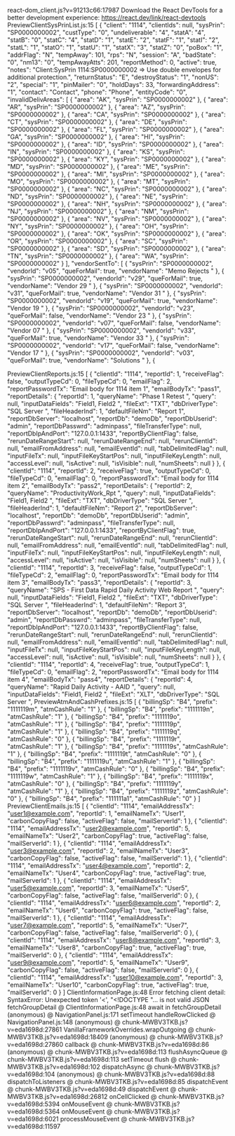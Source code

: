 react-dom_client.js?v=91213c66:17987 Download the React DevTools for a better development experience: https://react.dev/link/react-devtools
PreviewClientSysPrinList.js:15 [
  {
    "client": "1114",
    "clientIds": null,
    "sysPrin": "SP0000000002",
    "custType": "0",
    "undeliverable": "4",
    "statA": "4",
    "statB": "0",
    "statC": "4",
    "statD": "1",
    "statE": "2",
    "statF": "1",
    "statI": "2",
    "statL": "1",
    "statO": "1",
    "statU": "1",
    "statX": "3",
    "statZ": "0",
    "poBox": "1",
    "addrFlag": "N",
    "tempAway": 101,
    "rps": "N",
    "session": "A",
    "badState": "0",
    "nm13": "0",
    "tempAwayAtts": 201,
    "reportMethod": 0,
    "active": true,
    "notes": "Client:SysPrin 1114:SP0000000002 => Use double envelopes for additional protection.",
    "returnStatus": "E",
    "destroyStatus": "1",
    "nonUS": "2",
    "special": "1",
    "pinMailer": "0",
    "holdDays": 33,
    "forwardingAddress": "1",
    "contact": "Contact",
    "phone": "Phone",
    "entityCode": "0",
    "invalidDelivAreas": [
      {
        "area": "AK",
        "sysPrin": "SP0000000002"
      },
      {
        "area": "AR",
        "sysPrin": "SP0000000002"
      },
      {
        "area": "AZ",
        "sysPrin": "SP0000000002"
      },
      {
        "area": "CA",
        "sysPrin": "SP0000000002"
      },
      {
        "area": "CT",
        "sysPrin": "SP0000000002"
      },
      {
        "area": "DE",
        "sysPrin": "SP0000000002"
      },
      {
        "area": "FL",
        "sysPrin": "SP0000000002"
      },
      {
        "area": "GA",
        "sysPrin": "SP0000000002"
      },
      {
        "area": "HI",
        "sysPrin": "SP0000000002"
      },
      {
        "area": "ID",
        "sysPrin": "SP0000000002"
      },
      {
        "area": "IN",
        "sysPrin": "SP0000000002"
      },
      {
        "area": "KS",
        "sysPrin": "SP0000000002"
      },
      {
        "area": "KY",
        "sysPrin": "SP0000000002"
      },
      {
        "area": "MD",
        "sysPrin": "SP0000000002"
      },
      {
        "area": "ME",
        "sysPrin": "SP0000000002"
      },
      {
        "area": "MI",
        "sysPrin": "SP0000000002"
      },
      {
        "area": "MO",
        "sysPrin": "SP0000000002"
      },
      {
        "area": "MT",
        "sysPrin": "SP0000000002"
      },
      {
        "area": "NC",
        "sysPrin": "SP0000000002"
      },
      {
        "area": "ND",
        "sysPrin": "SP0000000002"
      },
      {
        "area": "NE",
        "sysPrin": "SP0000000002"
      },
      {
        "area": "NH",
        "sysPrin": "SP0000000002"
      },
      {
        "area": "NJ",
        "sysPrin": "SP0000000002"
      },
      {
        "area": "NM",
        "sysPrin": "SP0000000002"
      },
      {
        "area": "NV",
        "sysPrin": "SP0000000002"
      },
      {
        "area": "NY",
        "sysPrin": "SP0000000002"
      },
      {
        "area": "OH",
        "sysPrin": "SP0000000002"
      },
      {
        "area": "OK",
        "sysPrin": "SP0000000002"
      },
      {
        "area": "OR",
        "sysPrin": "SP0000000002"
      },
      {
        "area": "SC",
        "sysPrin": "SP0000000002"
      },
      {
        "area": "SD",
        "sysPrin": "SP0000000002"
      },
      {
        "area": "TN",
        "sysPrin": "SP0000000002"
      },
      {
        "area": "WA",
        "sysPrin": "SP0000000002"
      }
    ],
    "vendorSentTo": [
      {
        "sysPrin": "SP0000000002",
        "vendorId": "v05",
        "queForMail": true,
        "vendorName": "Memo Rejects                                      "
      },
      {
        "sysPrin": "SP0000000002",
        "vendorId": "v29",
        "queForMail": true,
        "vendorName": "Vendor 29                                         "
      },
      {
        "sysPrin": "SP0000000002",
        "vendorId": "v31",
        "queForMail": true,
        "vendorName": "Vendor 31                                         "
      },
      {
        "sysPrin": "SP0000000002",
        "vendorId": "v19",
        "queForMail": true,
        "vendorName": "Vendor 19                                         "
      },
      {
        "sysPrin": "SP0000000002",
        "vendorId": "v23",
        "queForMail": false,
        "vendorName": "Vendor 23                                         "
      },
      {
        "sysPrin": "SP0000000002",
        "vendorId": "v07",
        "queForMail": false,
        "vendorName": "Vendor 07                                         "
      },
      {
        "sysPrin": "SP0000000002",
        "vendorId": "v33",
        "queForMail": true,
        "vendorName": "Vendor 33                                         "
      },
      {
        "sysPrin": "SP0000000002",
        "vendorId": "v17",
        "queForMail": false,
        "vendorName": "Vendor 17                                         "
      },
      {
        "sysPrin": "SP0000000002",
        "vendorId": "v03",
        "queForMail": true,
        "vendorName": "Solutions                                         "
      },
      {
        
PreviewClientReports.js:15 [
  {
    "clientId": "1114",
    "reportId": 1,
    "receiveFlag": false,
    "outputTypeCd": 0,
    "fileTypeCd": 0,
    "emailFlag": 2,
    "reportPasswordTx": "Email body for 1114 item 1",
    "emailBodyTx": "pass1",
    "reportDetails": {
      "reportId": 1,
      "queryName": "Phase 1 Retest                                    ",
      "query": null,
      "inputDataFields": "Field1, Field2                                                                                                                                                                                                                                                 ",
      "fileExt": "TXT",
      "dbDriverType": "SQL Server                    ",
      "fileHeaderInd": 1,
      "defaultFileNm": "Report 1",
      "reportDbServer": "localhost",
      "reportDb": "demoDb",
      "reportDbUserid": "admin",
      "reportDbPasswrd": "adminpass",
      "fileTransferType": null,
      "reportDbIpAndPort": "127.0.0.1:1433",
      "reportByClientFlag": false,
      "rerunDateRangeStart": null,
      "rerunDateRangeEnd": null,
      "rerunClientId": null,
      "emailFromAddress": null,
      "emailEventId": null,
      "tabDelimitedFlag": null,
      "inputFileTx": null,
      "inputFileKeyStartPos": null,
      "inputFileKeyLength": null,
      "accessLevel": null,
      "isActive": null,
      "isVisible": null,
      "numSheets": null
    }
  },
  {
    "clientId": "1114",
    "reportId": 2,
    "receiveFlag": true,
    "outputTypeCd": 0,
    "fileTypeCd": 0,
    "emailFlag": 0,
    "reportPasswordTx": "Email body for 1114 item 2",
    "emailBodyTx": "pass2",
    "reportDetails": {
      "reportId": 2,
      "queryName": "ProductivityWork_Rpt                              ",
      "query": null,
      "inputDataFields": "Field1, Field2                                                                                                                                                                                                                                                 ",
      "fileExt": "TXT",
      "dbDriverType": "SQL Server                    ",
      "fileHeaderInd": 1,
      "defaultFileNm": "Report 2",
      "reportDbServer": "localhost",
      "reportDb": "demoDb",
      "reportDbUserid": "admin",
      "reportDbPasswrd": "adminpass",
      "fileTransferType": null,
      "reportDbIpAndPort": "127.0.0.1:1433",
      "reportByClientFlag": true,
      "rerunDateRangeStart": null,
      "rerunDateRangeEnd": null,
      "rerunClientId": null,
      "emailFromAddress": null,
      "emailEventId": null,
      "tabDelimitedFlag": null,
      "inputFileTx": null,
      "inputFileKeyStartPos": null,
      "inputFileKeyLength": null,
      "accessLevel": null,
      "isActive": null,
      "isVisible": null,
      "numSheets": null
    }
  },
  {
    "clientId": "1114",
    "reportId": 3,
    "receiveFlag": false,
    "outputTypeCd": 1,
    "fileTypeCd": 2,
    "emailFlag": 0,
    "reportPasswordTx": "Email body for 1114 item 3",
    "emailBodyTx": "pass3",
    "reportDetails": {
      "reportId": 3,
      "queryName": "SPS - First Data Rapid Daily Activity Web Report  ",
      "query": null,
      "inputDataFields": "Field1, Field2                                                                                                                                                                                                                                                 ",
      "fileExt": "TXT",
      "dbDriverType": "SQL Server                    ",
      "fileHeaderInd": 1,
      "defaultFileNm": "Report 3",
      "reportDbServer": "localhost",
      "reportDb": "demoDb",
      "reportDbUserid": "admin",
      "reportDbPasswrd": "adminpass",
      "fileTransferType": null,
      "reportDbIpAndPort": "127.0.0.1:1433",
      "reportByClientFlag": false,
      "rerunDateRangeStart": null,
      "rerunDateRangeEnd": null,
      "rerunClientId": null,
      "emailFromAddress": null,
      "emailEventId": null,
      "tabDelimitedFlag": null,
      "inputFileTx": null,
      "inputFileKeyStartPos": null,
      "inputFileKeyLength": null,
      "accessLevel": null,
      "isActive": null,
      "isVisible": null,
      "numSheets": null
    }
  },
  {
    "clientId": "1114",
    "reportId": 4,
    "receiveFlag": true,
    "outputTypeCd": 1,
    "fileTypeCd": 0,
    "emailFlag": 2,
    "reportPasswordTx": "Email body for 1114 item 4",
    "emailBodyTx": "pass4",
    "reportDetails": {
      "reportId": 4,
      "queryName": "Rapid Daily Activity - AAID                       ",
      "query": null,
      "inputDataFields": "Field1, Field2                                                                                                                                                                                                                                                 ",
      "fileExt": "XLT",
      "dbDriverType": "SQL Server                    ",
PreviewAtmAndCashPrefixes.js:15 [
  {
    "billingSp": "B4",
    "prefix": "1111119m",
    "atmCashRule": "1"
  },
  {
    "billingSp": "B4",
    "prefix": "1111119n",
    "atmCashRule": "1"
  },
  {
    "billingSp": "B4",
    "prefix": "1111119o",
    "atmCashRule": "1"
  },
  {
    "billingSp": "B4",
    "prefix": "1111119p",
    "atmCashRule": "1"
  },
  {
    "billingSp": "B4",
    "prefix": "1111119q",
    "atmCashRule": "0"
  },
  {
    "billingSp": "B4",
    "prefix": "1111119r",
    "atmCashRule": "1"
  },
  {
    "billingSp": "B4",
    "prefix": "1111119s",
    "atmCashRule": "1"
  },
  {
    "billingSp": "B4",
    "prefix": "1111119t",
    "atmCashRule": "0"
  },
  {
    "billingSp": "B4",
    "prefix": "1111119u",
    "atmCashRule": "1"
  },
  {
    "billingSp": "B4",
    "prefix": "1111119v",
    "atmCashRule": "0"
  },
  {
    "billingSp": "B4",
    "prefix": "1111119w",
    "atmCashRule": "1"
  },
  {
    "billingSp": "B4",
    "prefix": "1111119x",
    "atmCashRule": "0"
  },
  {
    "billingSp": "B4",
    "prefix": "1111119y",
    "atmCashRule": "1"
  },
  {
    "billingSp": "B4",
    "prefix": "1111119z",
    "atmCashRule": "0"
  },
  {
    "billingSp": "B4",
    "prefix": "111111a1",
    "atmCashRule": "0"
  }
]
PreviewClientEmails.js:15 [
  {
    "clientId": "1114",
    "emailAddressTx": "user1@example.com",
    "reportId": 1,
    "emailNameTx": "User1",
    "carbonCopyFlag": false,
    "activeFlag": false,
    "mailServerId": 1
  },
  {
    "clientId": "1114",
    "emailAddressTx": "user2@example.com",
    "reportId": 5,
    "emailNameTx": "User2",
    "carbonCopyFlag": true,
    "activeFlag": false,
    "mailServerId": 1
  },
  {
    "clientId": "1114",
    "emailAddressTx": "user3@example.com",
    "reportId": 2,
    "emailNameTx": "User3",
    "carbonCopyFlag": false,
    "activeFlag": false,
    "mailServerId": 1
  },
  {
    "clientId": "1114",
    "emailAddressTx": "user4@example.com",
    "reportId": 2,
    "emailNameTx": "User4",
    "carbonCopyFlag": true,
    "activeFlag": true,
    "mailServerId": 1
  },
  {
    "clientId": "1114",
    "emailAddressTx": "user5@example.com",
    "reportId": 3,
    "emailNameTx": "User5",
    "carbonCopyFlag": false,
    "activeFlag": false,
    "mailServerId": 0
  },
  {
    "clientId": "1114",
    "emailAddressTx": "user6@example.com",
    "reportId": 2,
    "emailNameTx": "User6",
    "carbonCopyFlag": true,
    "activeFlag": false,
    "mailServerId": 1
  },
  {
    "clientId": "1114",
    "emailAddressTx": "user7@example.com",
    "reportId": 5,
    "emailNameTx": "User7",
    "carbonCopyFlag": false,
    "activeFlag": false,
    "mailServerId": 0
  },
  {
    "clientId": "1114",
    "emailAddressTx": "user8@example.com",
    "reportId": 3,
    "emailNameTx": "User8",
    "carbonCopyFlag": true,
    "activeFlag": true,
    "mailServerId": 0
  },
  {
    "clientId": "1114",
    "emailAddressTx": "user9@example.com",
    "reportId": 5,
    "emailNameTx": "User9",
    "carbonCopyFlag": false,
    "activeFlag": false,
    "mailServerId": 0
  },
  {
    "clientId": "1114",
    "emailAddressTx": "user10@example.com",
    "reportId": 3,
    "emailNameTx": "User10",
    "carbonCopyFlag": true,
    "activeFlag": true,
    "mailServerId": 0
  }
]
ClientInformationPage.js:48 Error fetching client detail: SyntaxError: Unexpected token '<', "<!DOCTYPE "... is not valid JSON
fetchGroupDetail @ ClientInformationPage.js:48
await in fetchGroupDetail
(anonymous) @ NavigationPanel.js:171
setTimeout
handleRowClicked @ NavigationPanel.js:148
(anonymous) @ chunk-MWBV3TKB.js?v=eda1698d:27861
VanillaFrameworkOverrides.wrapOutgoing @ chunk-MWBV3TKB.js?v=eda1698d:18409
(anonymous) @ chunk-MWBV3TKB.js?v=eda1698d:27860
callback @ chunk-MWBV3TKB.js?v=eda1698d:86
(anonymous) @ chunk-MWBV3TKB.js?v=eda1698d:113
flushAsyncQueue @ chunk-MWBV3TKB.js?v=eda1698d:113
setTimeout
flush @ chunk-MWBV3TKB.js?v=eda1698d:102
dispatchAsync @ chunk-MWBV3TKB.js?v=eda1698d:104
(anonymous) @ chunk-MWBV3TKB.js?v=eda1698d:88
dispatchToListeners @ chunk-MWBV3TKB.js?v=eda1698d:85
dispatchEvent @ chunk-MWBV3TKB.js?v=eda1698d:49
dispatchEvent @ chunk-MWBV3TKB.js?v=eda1698d:26812
onCellClicked @ chunk-MWBV3TKB.js?v=eda1698d:5394
onMouseEvent @ chunk-MWBV3TKB.js?v=eda1698d:5364
onMouseEvent @ chunk-MWBV3TKB.js?v=eda1698d:6021
processMouseEvent @ chunk-MWBV3TKB.js?v=eda1698d:11597
